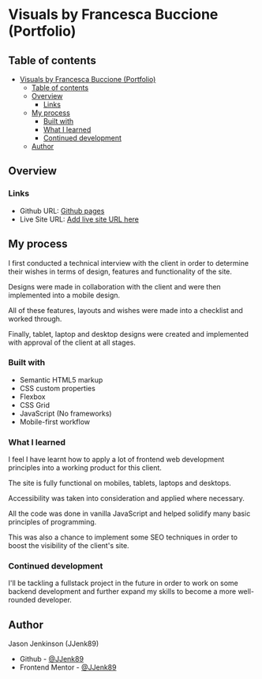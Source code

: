 # Visuals by Francesca Buccione (Portfolio) 

## Table of contents

- [Visuals by Francesca Buccione (Portfolio)](#visuals-by-francesca-buccione-portfolio)
  - [Table of contents](#table-of-contents)
  - [Overview](#overview)
    - [Links](#links)
  - [My process](#my-process)
    - [Built with](#built-with)
    - [What I learned](#what-i-learned)
    - [Continued development](#continued-development)
  - [Author](#author)


## Overview

### Links

- Github URL: [Github pages](https://jjenk89.github.io/fb_portfolio)
- Live Site URL: [Add live site URL here](https://your-live-site-url.com)

## My process

I first conducted a technical interview with the client in order to determine their wishes in terms of design, features and functionality of the site.

Designs were made in collaboration with the client and were then implemented into a mobile design.

All of these features, layouts and wishes were made into a checklist and worked through.

Finally, tablet, laptop and desktop designs were created and implemented with approval of the client at all stages.

### Built with

- Semantic HTML5 markup
- CSS custom properties
- Flexbox
- CSS Grid
- JavaScript (No frameworks)
- Mobile-first workflow

### What I learned

I feel I have learnt how to apply a lot of frontend web development principles into a working product for this client.

The site is fully functional on mobiles, tablets, laptops and desktops.

Accessibility was taken into consideration and applied where necessary.

All the code was done in vanilla JavaScript and helped solidify many basic principles of programming.

This was also a chance to implement some SEO techniques in order to boost the visibility of the client's site.

### Continued development

I'll be tackling a fullstack project in the future in order to work on some backend development and further expand my skills to become a more well-rounded developer.


## Author

Jason Jenkinson (JJenk89)

- Github - [@JJenk89](https://github.com/JJenk89)
- Frontend Mentor - [@JJenk89](https://www.frontendmentor.io/profile/JJenk89)